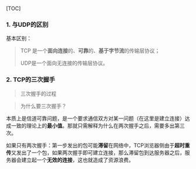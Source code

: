 [TOC]



### 1. 与UDP的区别

基本区别：
> TCP 是一个**面向连接**的、**可靠**的、**基于字节流**的传输层协议；
>
> UDP是一个面向无连接的传输层协议。





### 2. TCP的三次握手

> 三次握手的过程



> 为什么要三次握手？

​	本质上是信道可靠问题，是一个要求通信双方对某一问题（在这里是建立连接）达成一致的理论上的**最小值**。那就只需解释为什么在两次握手之后，需要多出第三次。

​	如果只有两次握手：第一步发出的包可能**滞留**在网络中，TCP浏览器侧由于**超时重传**又发出了一个包，如果两次握手即可建立连接，那么滞留包到达服务器之后，服务器会建立起一个**无效的连接**，这也就造成了资源浪费。

